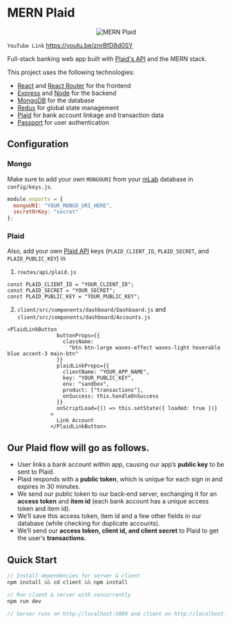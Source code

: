 # MERN Plaid

<p align="center">
  <img src="MERN_Plaid.gif" alt="MERN Plaid">
</p>

`YouTube Link` https://youtu.be/znrBfD8d0SY

Full-stack banking web app built with [Plaid's API](https://plaid.com) and the MERN stack.

This project uses the following technologies:

- [React](https://reactjs.org) and [React Router](https://reacttraining.com/react-router/) for the frontend
- [Express](http://expressjs.com/) and [Node](https://nodejs.org/en/) for the backend
- [MongoDB](https://www.mongodb.com/) for the database
- [Redux](https://redux.js.org/introduction/getting-started) for global state management
- [Plaid](https://plaid.com) for bank account linkage and transaction data
- [Passport](http://www.passportjs.org) for user authentication

## Configuration

### Mongo

Make sure to add your own `MONGOURI` from your [mLab](https://mlab.com) database in `config/keys.js`.

```javascript
module.exports = {
  mongoURI: "YOUR_MONGO_URI_HERE",
  secretOrKey: "secret"
};
```

### Plaid

Also, add your own [Plaid API](https://plaid.com) keys (`PLAID_CLIENT_ID`, `PLAID_SECRET`, and `PLAID_PUBLIC_KEY`) in

1. `routes/api/plaid.js`

```
const PLAID_CLIENT_ID = "YOUR_CLIENT_ID";
const PLAID_SECRET = "YOUR_SECRET";
const PLAID_PUBLIC_KEY = "YOUR_PUBLIC_KEY";
```

2. `client/src/components/dashboard/Dashboard.js` and `client/src/components/dashboard/Accounts.js`

```
<PlaidLinkButton
                buttonProps={{
                  className:
                    "btn btn-large waves-effect waves-light hoverable blue accent-3 main-btn"
                }}
                plaidLinkProps={{
                  clientName: "YOUR_APP_NAME",
                  key: "YOUR_PUBLIC_KEY",
                  env: "sandbox",
                  product: ["transactions"],
                  onSuccess: this.handleOnSuccess
                }}
                onScriptLoad={() => this.setState({ loaded: true })}
              >
                Link Account
              </PlaidLinkButton>
```

## Our Plaid flow will go as follows.

- User links a bank account within app, causing our app’s **public key** to be sent to Plaid.
- Plaid responds with a **public token**, which is unique for each sign in and expires in 30 minutes.
- We send our public token to our back-end server, exchanging it for an **access token** and **item id** (each bank account has a unique access token and item id).
- We’ll save this access token, item id and a few other fields in our database (while checking for duplicate accounts).
- We’ll send our **access token, client id, and client secret** to Plaid to get the user’s **transactions.**

## Quick Start

```javascript
// Install dependencies for server & client
npm install && cd client && npm install

// Run client & server with concurrently
npm run dev

// Server runs on http://localhost:5000 and client on http://localhost:3000
```
